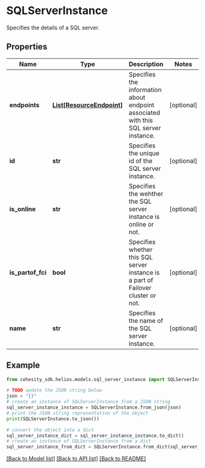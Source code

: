 # SQLServerInstance

Specifies the details of a SQL server.

## Properties

Name | Type | Description | Notes
------------ | ------------- | ------------- | -------------
**endpoints** | [**List[ResourceEndpoint]**](ResourceEndpoint.md) | Specifies the information about endpoint associated with this SQL server instance. | [optional] 
**id** | **str** | Specifies the unique id of the SQL server instance. | [optional] 
**is_online** | **str** | Specifies the wehther the SQL server instance is online or not. | [optional] 
**is_partof_fci** | **bool** | Specifies whether this SQL server instance is a part of Failover cluster or not. | [optional] 
**name** | **str** | Specifies the name of the SQL server instance. | [optional] 

## Example

```python
from cohesity_sdk.helios.models.sql_server_instance import SQLServerInstance

# TODO update the JSON string below
json = "{}"
# create an instance of SQLServerInstance from a JSON string
sql_server_instance_instance = SQLServerInstance.from_json(json)
# print the JSON string representation of the object
print(SQLServerInstance.to_json())

# convert the object into a dict
sql_server_instance_dict = sql_server_instance_instance.to_dict()
# create an instance of SQLServerInstance from a dict
sql_server_instance_from_dict = SQLServerInstance.from_dict(sql_server_instance_dict)
```
[[Back to Model list]](../README.md#documentation-for-models) [[Back to API list]](../README.md#documentation-for-api-endpoints) [[Back to README]](../README.md)



